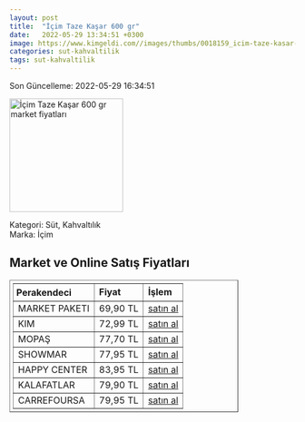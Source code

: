 ```yaml
---
layout: post
title:  "İçim Taze Kaşar 600 gr"
date:   2022-05-29 13:34:51 +0300
image: https://www.kimgeldi.com//images/thumbs/0018159_icim-taze-kasar-peyniri-600-gr_510.jpeg
categories: sut-kahvaltilik
tags: sut-kahvaltilik
---
```


Son Güncelleme: 2022-05-29 16:34:51

<img src="https://www.kimgeldi.com//images/thumbs/0018159_icim-taze-kasar-peyniri-600-gr_510.jpeg" width="200" alt="İçim Taze Kaşar 600 gr market fiyatları" />

Kategori: Süt, Kahvaltılık
<br />
Marka: İçim

<h2>Market ve Online Satış Fiyatları</h2>

<table border="1" style="padding: 5px;width:80%;">
  <tr>
    <td style="padding: 5px;"><strong>Perakendeci</strong></td>
    <td><strong>Fiyat</strong></td>
    <td><strong>İşlem</strong></td>
  </tr>
  <tr>
              <td title="Market Paketi">MARKET PAKETI</td>
              <td>69,90 TL</td>
              <td><a title="Market Paketi" target="_blank" href="https://www.marketpaketi.com.tr/icim-taze-kasar-600-gr-p-543420">satın al</a></td>
            </tr><tr>
              <td title="Kim">KIM</td>
              <td>72,99 TL</td>
              <td><a title="Kim" target="_blank" href="https://www.kimgeldi.com/icim-taze-kasar-peyniri-600-gr">satın al</a></td>
            </tr><tr>
              <td title="Mopaş">MOPAŞ</td>
              <td>77,70 TL</td>
              <td><a title="Mopaş" target="_blank" href="https://www.mopas.com.tr/icim-kasar-600-gr/p/751626">satın al</a></td>
            </tr><tr>
              <td title="Showmar">SHOWMAR</td>
              <td>77,95 TL</td>
              <td><a title="Showmar" target="_blank" href="https://www.showmar.com.tr/urun/icim-t-kasar-600gr">satın al</a></td>
            </tr><tr>
              <td title="Happy Center">HAPPY CENTER</td>
              <td>83,95 TL</td>
              <td><a title="Happy Center" target="_blank" href="https://www.happycenter.com.tr/icim-kasar-peynir-600-gr">satın al</a></td>
            </tr><tr>
              <td title="Kalafatlar">KALAFATLAR</td>
              <td>79,90 TL</td>
              <td><a title="Kalafatlar" target="_blank" href="https://www.kalafatlar.com/urun/ulker-icim-kasar-600-gr-k-ulker-3264">satın al</a></td>
            </tr><tr>
              <td title="CarrefourSA">CARREFOURSA</td>
              <td>79,95 TL</td>
              <td><a title="CarrefourSA" target="_blank" href="https://www.carrefoursa.com/icim-kasar-peyniri-600-g-p-30220678">satın al</a></td>
            </tr>
</table>
